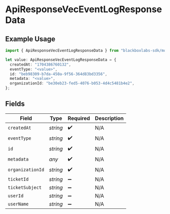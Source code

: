 # ApiResponseVecEventLogResponseData

## Example Usage

```typescript
import { ApiResponseVecEventLogResponseData } from "blackboxlabs-sdk/models";

let value: ApiResponseVecEventLogResponseData = {
  createdAt: "1704386760132",
  eventType: "<value>",
  id: "beb98309-b7da-450a-9f56-364d83bd3356",
  metadata: "<value>",
  organizationId: "be30eb23-fed5-4076-b053-4d4c5481b4e2",
};
```

## Fields

| Field              | Type               | Required           | Description        |
| ------------------ | ------------------ | ------------------ | ------------------ |
| `createdAt`        | *string*           | :heavy_check_mark: | N/A                |
| `eventType`        | *string*           | :heavy_check_mark: | N/A                |
| `id`               | *string*           | :heavy_check_mark: | N/A                |
| `metadata`         | *any*              | :heavy_check_mark: | N/A                |
| `organizationId`   | *string*           | :heavy_check_mark: | N/A                |
| `ticketId`         | *string*           | :heavy_minus_sign: | N/A                |
| `ticketSubject`    | *string*           | :heavy_minus_sign: | N/A                |
| `userId`           | *string*           | :heavy_minus_sign: | N/A                |
| `userName`         | *string*           | :heavy_minus_sign: | N/A                |